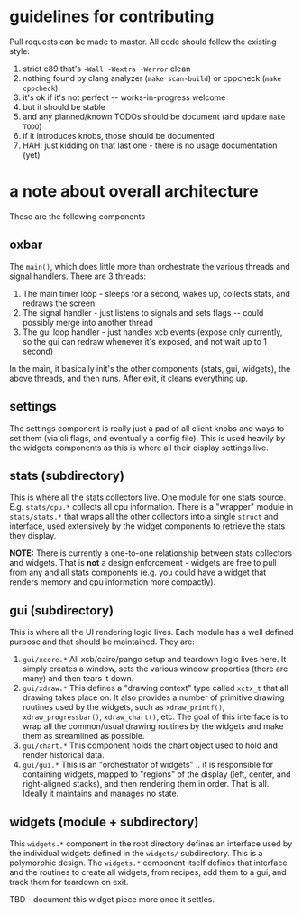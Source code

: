 # guidelines for contributing

Pull requests can be made to master.
All code should follow the existing style:

1. strict c89 that's `-Wall -Wextra -Werror` clean
2. nothing found by clang analyzer (`make scan-build`) or cppcheck
   (`make cppcheck`)
3. it's ok if it's not perfect -- works-in-progress welcome
4. but it should be stable
5. and any planned/known TODOs should be document (and update `make TODO`)
6. if it introduces knobs, those should be documented
7. HAH! just kidding on that last one - there is no usage documentation (yet)

# a note about overall architecture

These are the following components

## oxbar

The `main()`, which does little more than orchestrate the various threads and
signal handlers. There are 3 threads:
1. The main timer loop - sleeps for a second, wakes up, collects stats, and
   redraws the screen
2. The signal handler - just listens to signals and sets flags -- could
   possibly merge into another thread
3. The gui loop handler - just handles xcb events (expose only currently, so
   the gui can redraw whenever it's exposed, and not wait up to 1 second)

In the main, it basically init's the other components (stats, gui, widgets),
the above threads, and then runs. After exit, it cleans everything up.

## settings

The settings component is really just a pad of all client knobs and ways to
set them (via cli flags, and eventually a config file). This is used heavily
by the widgets components as this is where all their display settings live.

## stats (subdirectory)

This is where all the stats collectors live. One module for one stats source.
E.g. `stats/cpu.*` collects all cpu information. There is a "wrapper" module
in `stats/stats.*` that wraps all the other collectors into a single
`struct` and interface, used extensively by the widget components to retrieve
the stats they display.

**NOTE:** There is currently a one-to-one relationship between stats collectors
and widgets. That is **not** a design enforcement - widgets are free to pull
from any and all stats components (e.g. you could have a widget that renders
memory and cpu information more compactly).

## gui (subdirectory)

This is where all the UI rendering logic lives. Each module has a well defined
purpose and that should be maintained. They are:

1. `gui/xcore.*` All xcb/cairo/pango setup and teardown logic lives here. It
   simply creates a window, sets the various window properties (there are
   many) and then tears it down.
2. `gui/xdraw.*` This defines a "drawing context" type called `xctx_t` that
   all drawing takes place on. It also provides a number of primitive drawing
   routines used by the widgets, such as `xdraw_printf()`,
   `xdraw_progressbar()`, `xdraw_chart()`, etc. The goal of this interface is
   to wrap all the common/usual drawing routines by the widgets and make them
   as streamlined as possible.
3. `gui/chart.*` This component holds the chart object used to hold and render
   historical data.
4. `gui/gui.*` This is an "orchestrator of widgets" .. it is responsible for
   containing widgets, mapped to "regions" of the display (left, center, and
   right-aligned stacks), and then rendering them in order. That is all.
   Ideally it maintains and manages no state.

## widgets (module + subdirectory)

This `widgets.*` component in the root directory defines an interface used by
the individual widgets defined in the `widgets/` subdirectory. This is a
polymorphic design. The `widgets.*` component itself defines that interface
and the routines to create all widgets, from recipes, add them to a gui, and
track them for teardown on exit.

TBD - document this widget piece more once it settles.
